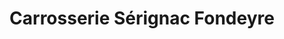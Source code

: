 ---
title: "Carrosserie Sérignac Fondeyre"
url: /toulouse/carrosserie-serignac-fondeyre/
shop: Autowerkstatt
---